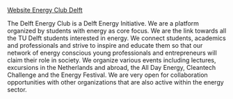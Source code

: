[Website Energy Club Delft](http://energyclub.nl)

The Delft Energy Club is a Delft Energy Initiative. We are a platform organized by students with energy as core focus. We are the link towards all the TU Delft students interested in energy. We connect students, academics and professionals and strive to inspire and educate them so that our network of energy conscious young professionals and entrepreneurs will claim their role in society. We organize various events including lectures, excursions in the Netherlands and abroad, the All Day Energy, Cleantech Challenge and the Energy Festival. We are very open for collaboration opportunities with other organizations that are also active within the energy sector. 

